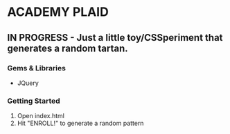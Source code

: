 ACADEMY PLAID
===

IN PROGRESS - Just a little toy/CSSperiment that generates a random tartan.
---

### Gems & Libraries

*  JQuery

### Getting Started

1.  Open index.html 
2.	Hit "ENROLL!" to generate a random pattern

